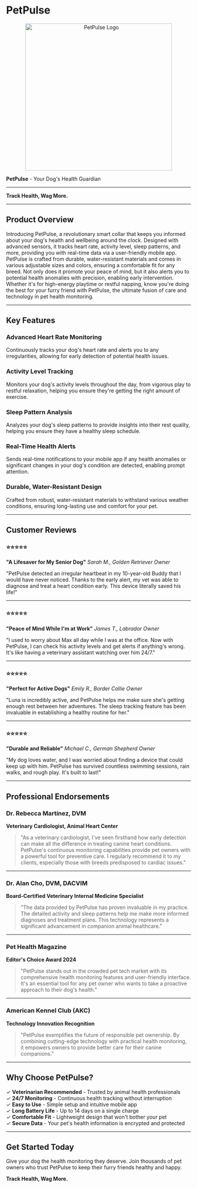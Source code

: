 # PetPulse

<div align="center">
  <img src="petpulse-logo.png" alt="PetPulse Logo" width="400">
</div>

**PetPulse** - Your Dog's Health Guardian

---

**Track Health, Wag More.**

---

## Product Overview

Introducing PetPulse, a revolutionary smart collar that keeps you informed about your dog's health and wellbeing around the clock. Designed with advanced sensors, it tracks heart rate, activity level, sleep patterns, and more, providing you with real-time data via a user-friendly mobile app. PetPulse is crafted from durable, water-resistant materials and comes in various adjustable sizes and colors, ensuring a comfortable fit for any breed. Not only does it promote your peace of mind, but it also alerts you to potential health anomalies with precision, enabling early intervention. Whether it's for high-energy playtime or restful napping, know you're doing the best for your furry friend with PetPulse, the ultimate fusion of care and technology in pet health monitoring.

---

## Key Features

### Advanced Heart Rate Monitoring
Continuously tracks your dog's heart rate and alerts you to any irregularities, allowing for early detection of potential health issues.

### Activity Level Tracking
Monitors your dog's activity levels throughout the day, from vigorous play to restful relaxation, helping you ensure they're getting the right amount of exercise.

### Sleep Pattern Analysis
Analyzes your dog's sleep patterns to provide insights into their rest quality, helping you ensure they have a healthy sleep schedule.

### Real-Time Health Alerts
Sends real-time notifications to your mobile app if any health anomalies or significant changes in your dog's condition are detected, enabling prompt attention.

### Durable, Water-Resistant Design
Crafted from robust, water-resistant materials to withstand various weather conditions, ensuring long-lasting use and comfort for your pet.

---

## Customer Reviews

### ⭐⭐⭐⭐⭐
**"A Lifesaver for My Senior Dog"**
*Sarah M., Golden Retriever Owner*

"PetPulse detected an irregular heartbeat in my 10-year-old Buddy that I would have never noticed. Thanks to the early alert, my vet was able to diagnose and treat a heart condition early. This device literally saved his life!"

---

### ⭐⭐⭐⭐⭐
**"Peace of Mind While I'm at Work"**
*James T., Labrador Owner*

"I used to worry about Max all day while I was at the office. Now with PetPulse, I can check his activity levels and get alerts if anything's wrong. It's like having a veterinary assistant watching over him 24/7."

---

### ⭐⭐⭐⭐⭐
**"Perfect for Active Dogs"**
*Emily R., Border Collie Owner*

"Luna is incredibly active, and PetPulse helps me make sure she's getting enough rest between her adventures. The sleep tracking feature has been invaluable in establishing a healthy routine for her."

---

### ⭐⭐⭐⭐⭐
**"Durable and Reliable"**
*Michael C., German Shepherd Owner*

"My dog loves water, and I was worried about finding a device that could keep up with him. PetPulse has survived countless swimming sessions, rain walks, and rough play. It's built to last!"

---

## Professional Endorsements

### Dr. Rebecca Martinez, DVM
**Veterinary Cardiologist, Animal Heart Center**

> "As a veterinary cardiologist, I've seen firsthand how early detection can make all the difference in treating canine heart conditions. PetPulse's continuous monitoring capabilities provide pet owners with a powerful tool for preventive care. I regularly recommend it to my clients, especially those with breeds predisposed to cardiac issues."

---

### Dr. Alan Cho, DVM, DACVIM
**Board-Certified Veterinary Internal Medicine Specialist**

> "The data provided by PetPulse has proven invaluable in my practice. The detailed activity and sleep patterns help me make more informed diagnoses and treatment plans. This technology represents a significant advancement in companion animal healthcare."

---

### Pet Health Magazine
**Editor's Choice Award 2024**

> "PetPulse stands out in the crowded pet tech market with its comprehensive health monitoring features and user-friendly interface. It's an essential tool for any pet owner who wants to take a proactive approach to their dog's health."

---

### American Kennel Club (AKC)
**Technology Innovation Recognition**

> "PetPulse exemplifies the future of responsible pet ownership. By combining cutting-edge technology with practical health monitoring, it empowers owners to provide better care for their canine companions."

---

## Why Choose PetPulse?

✓ **Veterinarian Recommended** - Trusted by animal health professionals  
✓ **24/7 Monitoring** - Continuous health tracking without interruption  
✓ **Easy to Use** - Simple setup and intuitive mobile app  
✓ **Long Battery Life** - Up to 14 days on a single charge  
✓ **Comfortable Fit** - Lightweight design that won't bother your pet  
✓ **Secure Data** - Your pet's health information is encrypted and protected  

---

## Get Started Today

Give your dog the health monitoring they deserve. Join thousands of pet owners who trust PetPulse to keep their furry friends healthy and happy.

**Track Health, Wag More.**